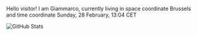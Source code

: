 Hello visitor! I am Giammarco, currently living in space coordinate Brussels and time coordinate Sunday, 28 February, 13:04 CET

![GitHub Stats](https://github-readme-stats.vercel.app/api?username=grcasanova)
